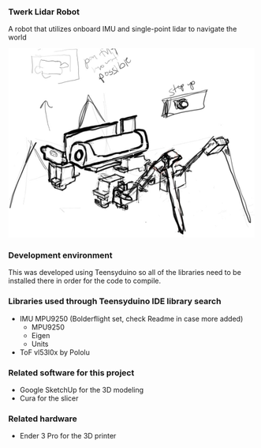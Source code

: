 ### Twerk Lidar Robot
A robot that utilizes onboard IMU and single-point lidar to navigate the world

<img src="./twerk-lidar-robot-concept.JPG" width="500" />

### Development environment

This was developed using Teensyduino so all of the libraries need to be installed there in order for the code to compile.

### Libraries used through Teensyduino IDE library search
* IMU MPU9250 (Bolderflight set, check Readme in case more added)
  * MPU9250
  * Eigen
  * Units
* ToF vl53l0x by Pololu

### Related software for this project
* Google SketchUp for the 3D modeling
* Cura for the slicer

### Related hardware
* Ender 3 Pro for the 3D printer